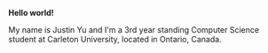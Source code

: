 **Hello world!**

My name is Justin Yu and I'm a 3rd year standing Computer Science student at Carleton University, located in Ontario, Canada. 
